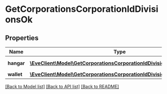 # GetCorporationsCorporationIdDivisionsOk

## Properties
Name | Type | Description | Notes
------------ | ------------- | ------------- | -------------
**hangar** | [**\EveClient\Model\GetCorporationsCorporationIdDivisionsHangarHangar[]**](GetCorporationsCorporationIdDivisionsHangarHangar.md) | hangar array | [optional] 
**wallet** | [**\EveClient\Model\GetCorporationsCorporationIdDivisionsWalletWallet[]**](GetCorporationsCorporationIdDivisionsWalletWallet.md) | wallet array | [optional] 

[[Back to Model list]](../README.md#documentation-for-models) [[Back to API list]](../README.md#documentation-for-api-endpoints) [[Back to README]](../README.md)


